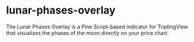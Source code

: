 # lunar-phases-overlay
The Lunar Phases Overlay is a Pine Script-based indicator for TradingView that visualizes the phases of the moon directly on your price chart.
